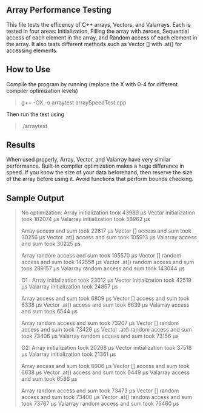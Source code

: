 ## Array Performance Testing

This file tests the efficency of C++ arrays, Vectors, and Valarrays.  Each is tested in four areas: Initialization, Filling the array with zeroes, Sequential access of each element in the array, and Random access of each element in the array.  It also tests different methods such as Vector [] with .at() for accessing elements.

## How to Use

Compile the program by running (replace the X with 0-4 for different compiler optimization levels)

> g++ -OX -o arraytest arraySpeedTest.cpp 

Then run the test using

> ./arraytest

## Results

When used properly, Array, Vector, and Valarray have very similar performance.  Built-in compiler optimization makes a huge difference in speed.  If you know the size of your data beforehand, then reserve the size of the array before using it.  Avoid functions that perform bounds checking.

## Sample Output

>No optimization:
>Array initialization took       	43989   µs
>Vector initialization took      	182074  µs
>Valarray initialization took    	58962   µs
>
>Array access and sum took       	22617   µs
>Vector [] access and sum took   	30256   µs
>Vector .at() access and sum took        105913  µs
>Valarray access and sum took    	30225   µs
>
>Array random access and sum took        105570  µs
>Vector [] random access and sum took    142558  µs
>Vector .at() random access and sum took 289157  µs
>Valarray random access and sum took     143044  µs
>
>O1 :
>Array initialization took       	23012   µs
>Vector initialization took      	42519   µs
>Valarray initialization took    	24857   µs
>
>Array access and sum took       	6809    µs
>Vector [] access and sum took   	6338    µs
>Vector .at() access and sum took        6639    µs
>Valarray access and sum took    	6544    µs
>
>Array random access and sum took        73207   µs
>Vector [] random access and sum took    73429   µs
>Vector .at() random access and sum took 73406   µs
>Valarray random access and sum took     73156   µs
>
>O2:
>Array initialization took       	20268   µs
>Vector initialization took      	37518   µs
>Valarray initialization took    	21361   µs
>
>Array access and sum took       	6906    µs
>Vector [] access and sum took   	6638    µs
>Vector .at() access and sum took        6449    µs
>Valarray access and sum took    	6586    µs
>
>Array random access and sum took        73473   µs
>Vector [] random access and sum took    73400   µs
>Vector .at() random access and sum took 73767   µs
>Valarray random access and sum took     75460   µs